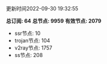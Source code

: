 更新时间2022-09-30 19:32:55

**总订阅: 64**
**总节点: 9959**
**有效节点: 2079**
- ssr节点: 10
- trojan节点: 104
- v2ray节点: 1757
- ss节点: 208
